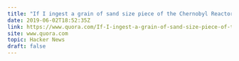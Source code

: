 ```yaml
---
title: "If I ingest a grain of sand size piece of the Chernobyl Reactor No.4 core"
date: 2019-06-02T18:52:35Z
link: https://www.quora.com/If-I-ingest-a-grain-of-sand-size-piece-of-the-Chernobyl-Reactor-No-4-core-what-would-happen-to-my-body/answer/Carl-Willis-2?share=1&utm_medium=RSS&utm_source=hune
site: www.quora.com
topic: Hacker News
draft: false
---
```

